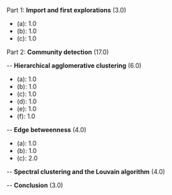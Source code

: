 Part 1: **Import and first explorations** (3.0)

- (a): 1.0
- (b): 1.0
- (c): 1.0

Part 2: **Community detection** (17.0)

-- **Hierarchical agglomerative clustering** (6.0)

- (a): 1.0
- (b): 1.0
- (c): 1.0
- (d): 1.0
- (e): 1.0
- (f): 1.0

-- **Edge betweenness** (4.0)

- (a): 1.0
- (b): 1.0
- (c): 2.0

-- **Spectral clustering and the Louvain algorithm** (4.0)

-- **Conclusion** (3.0)